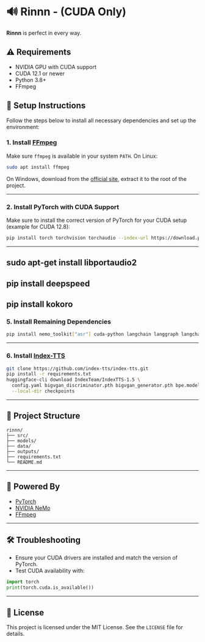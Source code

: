 # 🔊 Rinnn - (CUDA Only)

**Rinnn** is perfect in every way.

## ⚠️ Requirements

- NVIDIA GPU with CUDA support
- CUDA 12.1 or newer
- Python 3.8+
- FFmpeg

## 🚀 Setup Instructions

Follow the steps below to install all necessary dependencies and set up the environment:

### 1. Install [FFmpeg](https://ffmpeg.org/download.html)

Make sure `ffmpeg` is available in your system `PATH`. On Linux:

```bash
sudo apt install ffmpeg
```

On Windows, download from the [official site](https://ffmpeg.org/download.html), extract it to the root of the project.

---

### 2. Install PyTorch with CUDA Support

Make sure to install the correct version of PyTorch for your CUDA setup (example for CUDA 12.8):

```bash
pip install torch torchvision torchaudio --index-url https://download.pytorch.org/whl/cu128
```

---
sudo apt-get install libportaudio2
---
pip install deepspeed
---
pip install kokoro
---

### 5. Install Remaining Dependencies

```bash
pip install nemo_toolkit["asr"] cuda-python langchain langgraph langchain-community langchain-mcp-adapters langchain-openai langchain-huggingface langchain-chroma beautifulsoup4 webrtcvad pyaudio soundfile huggingface_hub[cli] sounddevice
```
---

### 6. Install [Index-TTS](https://github.com/index-tts/index-tts?tab=readme-ov-file)

```bash
git clone https://github.com/index-tts/index-tts.git
pip install -r requirements.txt
huggingface-cli download IndexTeam/IndexTTS-1.5 \
  config.yaml bigvgan_discriminator.pth bigvgan_generator.pth bpe.model dvae.pth gpt.pth unigram_12000.vocab \
  --local-dir checkpoints
```

---
## 📂 Project Structure

```
rinnn/
├── src/
├── models/
├── data/
├── outputs/
├── requirements.txt
└── README.md
```

---

## 🧠 Powered By

- [PyTorch](https://pytorch.org/)
- [NVIDIA NeMo](https://github.com/NVIDIA/NeMo)
- [FFmpeg](https://ffmpeg.org/)

---

## 🛠️ Troubleshooting

- Ensure your CUDA drivers are installed and match the version of PyTorch.
- Test CUDA availability with:

```python
import torch
print(torch.cuda.is_available())
```

---

## 📄 License

This project is licensed under the MIT License. See the `LICENSE` file for details.
